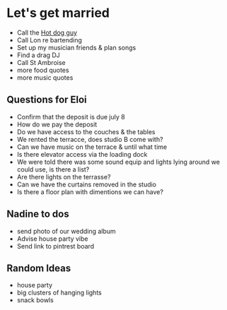 # Let's get married

- Call the [Hot dog guy](http://promotionsmicheldumontet.com/index.php?p=1_6_Hot-Dog-Party)
- Call Lon re bartending
- Set up my musician friends & plan songs
- Find a drag DJ
- Call St Ambroise
- more food quotes
- more music quotes

## Questions for Eloi

- Confirm that the deposit is due july 8
- How do we pay the deposit
- Do we have access to the couches & the tables
- We rented the terracce, does studio B come with?
- Can we have music on the terrace & until what time
- Is there elevator access via the loading dock
- We were told there was some sound equip and lights lying around we could use, is there a list?
- Are there lights on the terrasse?
- Can we have the curtains removed in the studio
- Is there a floor plan with dimentions we can have?

## Nadine to dos

- send photo of our wedding album
- Advise house party vibe
- Send link to pintrest board

## Random Ideas

- house party
- big clusters of hanging lights
- snack bowls
